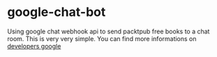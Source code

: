 # google-chat-bot
Using google chat webhook api to send packtpub free books to a chat room. This is very very simple. You can find more informations on [developers google](https://developers.google.com/hangouts/chat/how-tos/webhooks)
